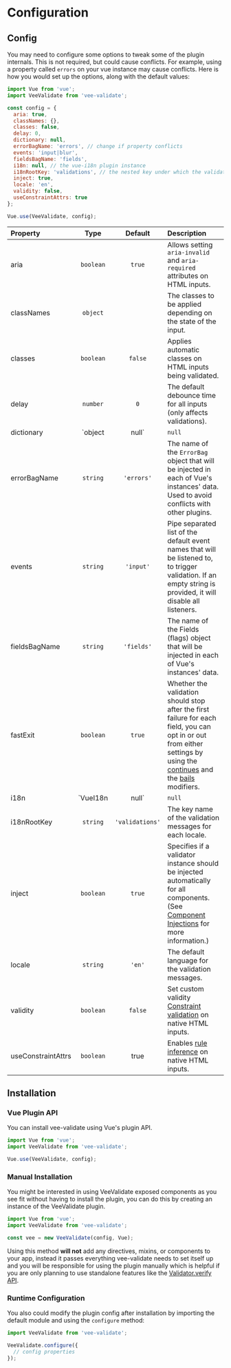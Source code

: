 # Configuration

## Config

You may need to configure some options to tweak some of the plugin internals. This is not required, but could cause conflicts. For example, using a property called `errors` on your vue instance may cause conflicts. Here is how you would set up the options, along with the default values:

```js
import Vue from 'vue';
import VeeValidate from 'vee-validate';

const config = {
  aria: true,
  classNames: {},
  classes: false,
  delay: 0,
  dictionary: null,
  errorBagName: 'errors', // change if property conflicts
  events: 'input|blur',
  fieldsBagName: 'fields',
  i18n: null, // the vue-i18n plugin instance
  i18nRootKey: 'validations', // the nested key under which the validation messages will be located
  inject: true,
  locale: 'en',
  validity: false,
  useConstraintAttrs: true
};

Vue.use(VeeValidate, config);
```

|Property       | Type      | Default   | Description  |
|:--------------|:---------:|:---------:|:---------|
| aria          | `boolean` | `true`    | Allows setting `aria-invalid` and `aria-required` attributes on HTML inputs. |
| classNames    | `object`  |           | The classes to be applied depending on the state of the input. |
| classes       | `boolean` | `false`   | Applies automatic classes on HTML inputs being validated. |
| delay         | `number`  | `0`       | The default debounce time for all inputs (only affects validations). |
| dictionary    | `object|null` |      `null`    | A dictionary to be merged with the internal dictionary. (Check the [Error Messages](guide/messages.md) and [Localization](guide/localization.md) sections.)      |
| errorBagName  | `string`  | `'errors'` | The name of the `ErrorBag` object that will be injected in each of Vue's instances' data. Used to avoid conflicts with other plugins. |
| events        | `string` | `'input'` | Pipe separated list of the default event names that will be listened to, to trigger validation. If an empty string is provided, it will disable all listeners. |
| fieldsBagName | `string` |  `'fields'` | The name of the Fields (flags) object that will be injected in each of Vue's instances' data. |
| fastExit      | `boolean`|  `true`     | Whether the validation should stop after the first failure for each field, you can opt in or out from either settings by using the [continues](/api/directive.md#continues) and the [bails](/api/directive.md#bails) modifiers. |
| i18n          | `VueI18n | null` | `null` | The `vue-i18n` instance, if provided will integrate vee-validate with the i18n plugin and will use it to produce the error messages instead of the built in dictionary. [More about that here](/guide/localization.md#vuei18n-integration). |
| i18nRootKey   | `string` | `'validations'` | The key name of the validation messages for each locale. |
| inject        | `boolean` | `true` | Specifies if a validator instance should be injected automatically for all components. (See [Component Injections](/concepts/injections.md) for more information.) |
| locale        | `string` | `'en'` | The default language for the validation messages. |
| validity      | `boolean` | `false` | Set custom validity [Constraint validation](https://developer.mozilla.org/en-US/docs/Web/Guide/HTML/HTML5/Constraint_validation) on native HTML inputs. |
| useConstraintAttrs | `boolean` | true | Enables [rule inference](/guide/inferred-rules.md) on native HTML inputs. |

## Installation

### Vue Plugin API

You can install vee-validate using Vue's plugin API.

```js
import Vue from 'vue';
import VeeValidate from 'vee-validate';

Vue.use(VeeValidate, config);
```

### Manual Installation

You might be interested in using VeeValidate exposed components as you see fit without having to install the plugin, you can do this by creating an instance of the VeeValidate plugin.

```js
import Vue from 'vue';
import VeeValidate from 'vee-validate';

const vee = new VeeValidate(config, Vue);
```

Using this method __will not__ add any directives, mixins, or components to your app, instead it passes everything vee-validate needs to set itself up and you will be responsible for using the plugin manually which is helpful if you are only planning to use standalone features like the [Validator.verify API](/api/validator.md#verify).

### Runtime Configuration

You also could modify the plugin config after installation by importing the default module and using the `configure` method:

```js
import VeeValidate from 'vee-validate';

VeeValidate.configure({
  // config properties
});
```
